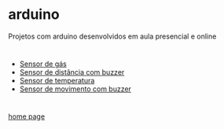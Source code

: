 # arduino
Projetos com arduino desenvolvidos em aula presencial e online

#

- [Sensor de gás](https://www.tinkercad.com/things/9YqsXORlan8?sharecode=y10yGcqmLk9jiu17bz6RQgEVB0j9i-Rq9mGnBEOnvzM)
- [Sensor de distância com buzzer](https://www.tinkercad.com/things/0RyftKHPx7l)
- [Sensor de temperatura](https://www.tinkercad.com/things/9iVgVs1TUQX)
- [Sensor de movimento com buzzer](https://www.tinkercad.com/things/bVZVIuVSaij)

#

[home page](https://github.com/gihcout/gihcout/blob/main/README.md)
